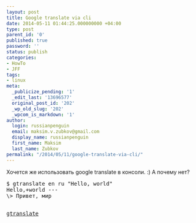 ```yaml
---
layout: post
title: Google translate via cli
date: 2014-05-11 01:44:25.000000000 +04:00
type: post
parent_id: '0'
published: true
password: ''
status: publish
categories:
- HowTo
- JFF
tags:
- linux
meta:
  _publicize_pending: '1'
  _edit_last: '13696577'
  original_post_id: '202'
  _wp_old_slug: '202'
  _wpcom_is_markdown: '1'
author:
  login: russianpenguin
  email: maksim.v.zubkov@gmail.com
  display_name: russianpenguin
  first_name: Maksim
  last_name: Zubkov
permalink: "/2014/05/11/google-translate-via-cli/"
---
```

<p>Хочется же использовать google translate в консоли. :) А почему нет?</p>
<pre class="brush:shell">$ gtranslate en ru &quot;Hello, world&quot;
Hello,+world ---
\> Привет, мир

[gtranslate](https://github.com/RussianPenguin/cliUtils/blob/master/gtranslate "Google Translate via command line")

